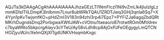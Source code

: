 AQJTa3kDAAgACgAhAAAAIAAAAJhzaGEzLTI1NmFlczI1Ni9vZmLlk4jluIzlgLzmmKDlsITliLDmpK3lnIbmm7Lnur8ubWRkTQAU1ZRDTJwq3GHj3qnIa6Sq7+X4Yyn1pKvTwjsmfKO+pHdZmI3V183n94zhl3rp4i7Epz7+PYFiZJa6agqZbdQRtMKrhDugndsDnq2PorbgwaXWtIJAW+cVGtnu1taeao/o87rotwtRGm0MVdrevc7byaWRto5bkpcrgAlayv3cYTeU/Ay58vLdh8cp8AjOxPJFeOEgygyLmQTCNHOZjyuWJn/XeImQXjXlTgdUNKVHsqmbKxgc